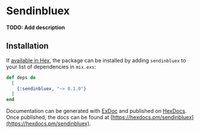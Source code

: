 # Sendinbluex

**TODO: Add description**

## Installation

If [available in Hex](https://hex.pm/docs/publish), the package can be installed
by adding `sendinbluex` to your list of dependencies in `mix.exs`:

```elixir
def deps do
  [
    {:sendinbluex, "~> 0.1.0"}
  ]
end
```

Documentation can be generated with [ExDoc](https://github.com/elixir-lang/ex_doc)
and published on [HexDocs](https://hexdocs.pm). Once published, the docs can
be found at [https://hexdocs.pm/sendinbluex](https://hexdocs.pm/sendinbluex).


